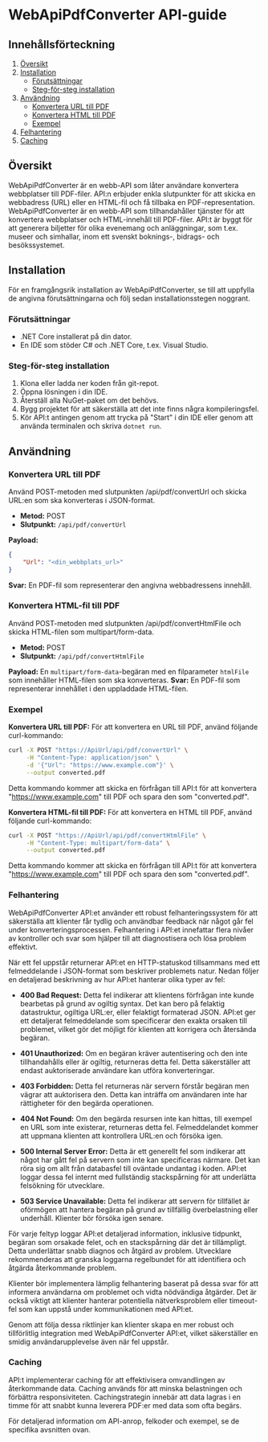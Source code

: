 # WebApiPdfConverter API-guide

## Innehållsförteckning
1. [Översikt](#översikt)
2. [Installation](#installation)
   - [Förutsättningar](#förutsättningar)
   - [Steg-för-steg installation](#steg-för-steg-installation)
3. [Användning](#användning)
   - [Konvertera URL till PDF](#konvertera-url-till-pdf)
   - [Konvertera HTML till PDF](#konvertera-html-till-pdf)
   - [Exempel](#exempel)
4. [Felhantering](#felhantering)
5. [Caching](#caching)

## Översikt
WebApiPdfConverter är en webb-API som låter användare konvertera webbplatser till PDF-filer. 
API:n erbjuder enkla slutpunkter för att skicka en webbadress (URL) eller en HTML-fil och få tillbaka en PDF-representation.
WebApiPdfConverter är en webb-API som tillhandahåller tjänster för att konvertera webbplatser och HTML-innehåll till PDF-filer. 
API:t är byggt för att generera biljetter för olika evenemang och anläggningar, som t.ex. museer och simhallar, inom ett svenskt boknings-, bidrags- och besökssystemet.

## Installation
För en framgångsrik installation av WebApiPdfConverter, 
se till att uppfylla de angivna förutsättningarna och följ sedan installationsstegen noggrant.

### Förutsättningar
- .NET Core installerat på din dator.
- En IDE som stöder C# och .NET Core, t.ex. Visual Studio.

### Steg-för-steg installation
1. Klona eller ladda ner koden från git-repot.
2. Öppna lösningen i din IDE.
3. Återställ alla NuGet-paket om det behövs.
4. Bygg projektet för att säkerställa att det inte finns några kompileringsfel.
5. Kör API:t antingen genom att trycka på "Start" i din IDE eller genom att använda terminalen och skriva `dotnet run`.

## Användning

### Konvertera URL till PDF
Använd POST-metoden med slutpunkten /api/pdf/convertUrl och skicka URL:en som ska konverteras i JSON-format.

- **Metod:** POST
- **Slutpunkt:** `/api/pdf/convertUrl`

**Payload:**
```json
{
    "Url": "<din_webbplats_url>"
}
```
**Svar:**
En PDF-fil som representerar den angivna webbadressens innehåll.

### Konvertera HTML-fil till PDF
Använd POST-metoden med slutpunkten /api/pdf/convertHtmlFile och skicka HTML-filen som multipart/form-data.

- **Metod:** POST
- **Slutpunkt:** `/api/pdf/convertHtmlFile`

**Payload:** 
En `multipart/form-data`-begäran med en filparameter `htmlFile` som innehåller HTML-filen som ska konverteras.
**Svar:** En PDF-fil som representerar innehållet i den uppladdade HTML-filen.

### Exempel

**Konvertera URL till PDF:**
För att konvertera en URL till PDF, använd följande curl-kommando:
```bash
curl -X POST "https://ApiUrl/api/pdf/convertUrl" \
     -H "Content-Type: application/json" \
     -d '{"Url": "https://www.example.com"}' \
     --output converted.pdf
```
Detta kommando kommer att skicka en förfrågan till API:t för att konvertera "https://www.example.com" till PDF och spara den som "converted.pdf".

**Konvertera HTML-fil till PDF:**
För att konvertera en HTML till PDF, använd följande curl-kommando:
```bash
curl -X POST "https://ApiUrl/api/pdf/convertHtmlFile" \
     -H "Content-Type: multipart/form-data" \
     --output converted.pdf
```
Detta kommando kommer att skicka en förfrågan till API:t för att konvertera "https://www.example.com" till PDF och spara den som "converted.pdf".

### Felhantering
WebApiPdfConverter API:et använder ett robust felhanteringssystem för att säkerställa att klienter får tydlig och användbar feedback när något går fel under konverteringsprocessen. 
Felhantering i API:et innefattar flera nivåer av kontroller och svar som hjälper till att diagnostisera och lösa problem effektivt.

När ett fel uppstår returnerar API:et en HTTP-statuskod tillsammans med ett felmeddelande i JSON-format som beskriver problemets natur. 
Nedan följer en detaljerad beskrivning av hur API:et hanterar olika typer av fel:

- **400 Bad Request:** Detta fel indikerar att klientens förfrågan inte kunde bearbetas på grund av ogiltig syntax. 
Det kan bero på felaktig datastruktur, ogiltiga URL:er, eller felaktigt formaterad JSON. 
API:et ger ett detaljerat felmeddelande som specificerar den exakta orsaken till problemet, vilket gör det möjligt för klienten att korrigera och återsända begäran.

- **401 Unauthorized:** Om en begäran kräver autentisering och den inte tillhandahålls eller är ogiltig, returneras detta fel. 
Detta säkerställer att endast auktoriserade användare kan utföra konverteringar.

-  **403 Forbidden:** Detta fel returneras när servern förstår begäran men vägrar att auktorisera den. 
Detta kan inträffa om användaren inte har rättigheter för den begärda operationen.

- **404 Not Found:** Om den begärda resursen inte kan hittas, till exempel en URL som inte existerar, returneras detta fel. 
Felmeddelandet kommer att uppmana klienten att kontrollera URL:en och försöka igen.

- **500 Internal Server Error:** Detta är ett generellt fel som indikerar att något har gått fel på servern som inte kan specificeras närmare. 
Det kan röra sig om allt från databasfel till oväntade undantag i koden. API:et loggar dessa fel internt med fullständig stackspårning för att underlätta felsökning för utvecklare.

- **503 Service Unavailable:** Detta fel indikerar att servern för tillfället är oförmögen att hantera begäran på grund av tillfällig överbelastning eller underhåll. Klienter bör försöka igen senare.

För varje feltyp loggar API:et detaljerad information, inklusive tidpunkt, begäran som orsakade felet, och en stackspårning där det är tillämpligt. Detta underlättar snabb diagnos och åtgärd av problem. 
Utvecklare rekommenderas att granska loggarna regelbundet för att identifiera och åtgärda återkommande problem.

Klienter bör implementera lämplig felhantering baserat på dessa svar för att informera användarna om problemet och vidta nödvändiga åtgärder. 
Det är också viktigt att klienter hanterar potentiella nätverksproblem eller timeout-fel som kan uppstå under kommunikationen med API:et.

Genom att följa dessa riktlinjer kan klienter skapa en mer robust och tillförlitlig integration med WebApiPdfConverter API:et, vilket säkerställer en smidig användarupplevelse även när fel uppstår.

### Caching
API:t implementerar caching för att effektivisera omvandlingen av återkommande data. 
Caching används för att minska belastningen och förbättra responsiviteten. Cachingstrategin innebär att data lagras i en timme för att snabbt kunna leverera PDF:er med data som ofta begärs.

För detaljerad information om API-anrop, felkoder och exempel, se de specifika avsnitten ovan.
